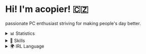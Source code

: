 # Hi! I'm acopier! 🇨🇿

passionate PC enthusiast striving for making people's day better.

<details>
    <summary>📊 Statistics</summary>
    
<table>
    <tr>
        <td>
            <img align="center" height=200 src="https://github-readme-stats.vercel.app/api?username=acopier&show_icons=true&theme=gruvbox" />
        </td>
        <td>
            <img align="center" height=200 src="https://github-profile-trophy.vercel.app/?username=acopier&theme=gruvbox&row=2&column=4" />
        </td>
    </tr>
    <tr>
        <td>
            <img align="center" height=200 src="https://github-readme-streak-stats.herokuapp.com/?user=acopier&theme=gruvbox" />
        </td>
        <td>
            <img align="center" height=200 src="https://github-readme-stats.vercel.app/api/top-langs/?username=acopier&layout=compact&theme=gruvbox&langs_count=8&card_width=320" />
        </td>
    </tr>
</table>
</details>

<details>
    <summary>🥷 Skills</summary>

<table>
    <tr>
        <td>
            <strong>Languages</strong>
        </td>
        <td>
            <img align="center" src="https://raw.githubusercontent.com/acopier/acopier/main/images/javascript.png" />
        </td>
        <td>
            <img align="center" src="https://raw.githubusercontent.com/acopier/acopier/main/images/typescript.png" />
        </td>
    </tr>
    <tr>
        <td>
            <strong>Runtimes</strong>
        </td>
        <td>
            <img align="center" src="https://raw.githubusercontent.com/acopier/acopier/main/images/nodejs.svg" />
        </td>
        <td>
            <img align="center" src="https://raw.githubusercontent.com/acopier/acopier/main/images/bun.svg" />
        </td>
    </tr>
    <tr>
        <td>
            <strong>Frameworks</strong>
        </td>
        <td>
            <img align="center" src="https://raw.githubusercontent.com/acopier/acopier/main/images/react.png" />
        </td>
        <td>
            <img align="center" src="https://raw.githubusercontent.com/acopier/acopier/main/images/vuejs.svg" />
        </td>
        <td>
            <img align="center" src="https://raw.githubusercontent.com/acopier/acopier/main/images/svelte.svg" />
        </td>
    </tr>

</table>
</details>

<details>
    <summary>🌍 IRL Language</summary>

| Language | Proficiency    |
| -------- | -------------- |
| Czech    | native speaker |
| English  | C2             |

</details>
<!---
acopier/acopier is a ✨ special ✨ repository because its `README.md` (this file) appears on your GitHub profile.
You can click the Preview link to take a look at your changes.
--->
